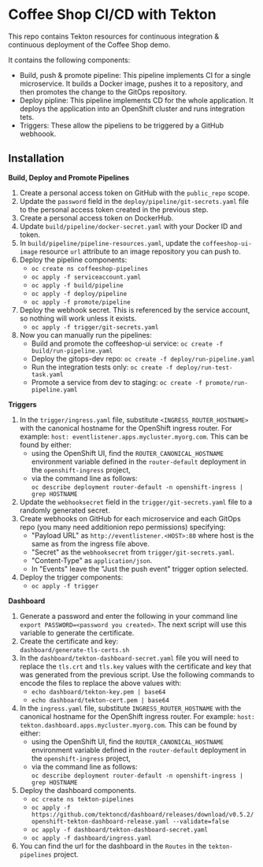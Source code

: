 # Coffee Shop CI/CD with Tekton

This repo contains Tekton resources for continuous integration & continuous deployment of the Coffee Shop demo.

It contains the following components:
- Build, push & promote pipeline:
   This pipeline implements CI for a single microservice. It builds a Docker image, pushes it to a repository, and then promotes the change to the GitOps repository.
- Deploy pipline:
   This pipeline implements CD for the whole application. It deploys the application into an OpenShift cluster and runs integration tets.
- Triggers:
   These allow the pipeliens to be triggered by a GitHub webhoook.

## Installation

**Build, Deploy and Promote Pipelines**
1. Create a personal access token on GitHub with the `public_repo` scope.
1. Update the `password` field in the `deploy/pipeline/git-secrets.yaml` file to the personal access token created in the previous step.
1. Create a personal access token on DockerHub.
1. Update `build/pipeline/docker-secret.yaml` with your Docker ID and token.
1. In `build/pipeline/pipeline-resources.yaml`, update the `coffeeshop-ui-image` resource `url` attribute to an image repository you can push to.
1. Deploy the pipeline components:
   * `oc create ns coffeeshop-pipelines`
   * `oc apply -f serviceaccount.yaml`
   * `oc apply -f build/pipeline`
   * `oc apply -f deploy/pipeline`
   * `oc apply -f promote/pipeline`
1. Deploy the webhook secret. This is referenced by the service account, so nothing will work unless it exists.
   * `oc apply -f trigger/git-secrets.yaml`
1. Now you can manually run the pipelines: 
   * Build and promote the coffeeshop-ui service: `oc create -f build/run-pipeline.yaml`
   * Deploy the gitops-dev repo: `oc create -f deploy/run-pipeline.yaml`
   * Run the integration tests only: `oc create -f deploy/run-test-task.yaml`
   * Promote a service from dev to staging: `oc create -f promote/run-pipeline.yaml`
   

**Triggers**

1. In the `trigger/ingress.yaml` file, substitute `<INGRESS_ROUTER_HOSTNAME>` with the canonical hostname for the OpenShift ingress router. For example: `host: eventlistener.apps.mycluster.myorg.com`. This can be found by either:
   * using the OpenShift UI, find the `ROUTER_CANONICAL_HOSTNAME` environment variable defined in the `router-default` deployment in the `openshift-ingress` project,
   * via the command line as follows:  
   `oc describe deployment router-default -n openshift-ingress | grep HOSTNAME`
1. Update the `webhooksecret` field in the `trigger/git-secrets.yaml` file to a randomly generated secret.
1. Create webhooks on GitHub for each microservice and each GitOps repo (you many need additionion repo permissions) specifying:
   * "Payload URL" as `http://eventlistener.<HOST>:80` where host is the same as from the ingress file above.
   * "Secret" as the `webhooksecret` from `trigger/git-secrets.yaml`.
   * "Content-Type" as `application/json`.
   * In "Events" leave the "Just the push event" trigger option selected.
1. Deploy the trigger components:
   * `oc apply -f trigger`

**Dashboard**

1. Generate a password and enter the following in your command line `export PASSWORD=<password you created>`. The next script will use this variable to generate the certificate.
1. Create the certificate and key:  
`dashboard/generate-tls-certs.sh`
1. In the `dashboard/tekton-dashboard-secret.yaml` file you will need to replace the `tls.crt` and `tls.key` values with the certificate and key that was generated from the previous script. Use the following commands to encode the files to replace the above values with:
   * `echo dashboard/tekton-key.pem | base64`
   * `echo dashboard/tekton-cert.pem | base64`
1. In the `ingress.yaml` file, substitute `INGRESS_ROUTER_HOSTNAME` with the canonical hostname for the OpenShift ingress router. For example: `host: tekton.dashboard.apps.mycluster.myorg.com`. This can be found by either:
   * using the OpenShift UI, find the `ROUTER_CANONICAL_HOSTNAME` environment variable defined in the `router-default` deployment in the `openshift-ingress` project,
   * via the command line as follows:  
   `oc describe deployment router-default -n openshift-ingress | grep HOSTNAME`
1. Deploy the dashboard components.
   * `oc create ns tekton-pipelines`
   * `oc apply -f https://github.com/tektoncd/dashboard/releases/download/v0.5.2/openshift-tekton-dashboard-release.yaml --validate=false`
   * `oc apply -f dashboard/tekton-dashboard-secret.yaml`
   * `oc apply -f dashboard/ingress.yaml` 
1. You can find the url for the dashboard in the `Routes` in the `tekton-pipelines` project.
